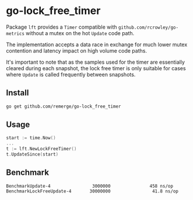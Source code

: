 # go-lock_free_timer

Package `lft` provides a `Timer` compatible with
`github.com/rcrowley/go-metrics` without a mutex on the hot `Update` code path.

The implementation accepts a data race in exchange for much lower mutex
contention and latency impact on high volume code paths.

It's important to note that as the samples used for the timer are essentially
cleared during each snapshot, the lock free timer is only suitable for cases
where `Update` is called frequently between snapshots.

## Install

```bash
go get github.com/remerge/go-lock_free_timer
```

## Usage

```go
start := time.Now()
...
t := lft.NewLockFreeTimer()
t.UpdateSince(start)
```

## Benchmark

```
BenchmarkUpdate-4                3000000               458 ns/op
BenchmarkLockFreeUpdate-4       30000000                41.8 ns/op
```
